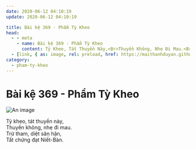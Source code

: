 ```yaml
---
date: 2020-06-12 04:10:19
update: 2020-06-12 04:10:19

title: Bài kệ 369 - Phẩm Tỳ Kheo
head:
  - - meta
    - name: Bài kệ 369 - Phẩm Tỳ Kheo
      content: Tỷ Kheo, Tát Thuyền Này,<Br>Thuyền Không, Nhẹ Đi Mau.<Br>Trừ Tham, Diệt Sân Hận,<Br>Tất Chứng Đạt Niết-Bàn.<Br>
  - [link, { as: image, rel: preload, href: https://maithanhduyan.github.io/kinh-phap-cu/img/pham-ty-kheo/pham-ty-kheo-369.jpg }]
category:
  - pham-ty-kheo
---
```


# Bài kệ 369 - Phẩm Tỳ Kheo

![An image](/img/pham-ty-kheo/pham-ty-kheo-369.jpg)

Tỷ kheo, tát thuyền này,<br>Thuyền không, nhẹ đi mau.<br>Trừ tham, diệt sân hận,<br>Tất chứng đạt Niết-Bàn.<br>
